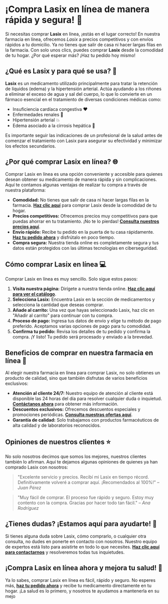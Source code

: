 # ¡Compra Lasix en línea de manera rápida y segura! 💊

Si necesitas comprar **Lasix** en línea, ¡estás en el lugar correcto! En nuestra farmacia en línea, ofrecemos _Lasix_ a precios competitivos y con envíos rápidos a tu domicilio. Ya no tienes que salir de casa ni hacer largas filas en la farmacia. Con solo unos clics, puedes comprar **Lasix** desde la comodidad de tu hogar. ¿Por qué esperar más? ¡Haz tu pedido hoy mismo!

## ¿Qué es Lasix y para qué se usa? 💉

**Lasix** es un medicamento utilizado principalmente para tratar la retención de líquidos (edema) y la hipertensión arterial. Actúa ayudando a los riñones a eliminar el exceso de agua y sal del cuerpo, lo que lo convierte en un fármaco esencial en el tratamiento de diversas condiciones médicas como:

- Insuficiencia cardíaca congestiva ❤️
- Enfermedades renales 🧠
- Hipertensión arterial 💥
- Edema asociado a la cirrosis hepática 🍷

Es importante seguir las indicaciones de un profesional de la salud antes de comenzar el tratamiento con Lasix para asegurar su efectividad y minimizar los efectos secundarios.

## ¿Por qué comprar Lasix en línea? 🌐

Comprar Lasix en línea es una opción conveniente y accesible para quienes desean obtener su medicamento de manera rápida y sin complicaciones. Aquí te contamos algunas ventajas de realizar tu compra a través de nuestra plataforma:

- **Comodidad:** No tienes que salir de casa ni hacer largas filas en la farmacia. [**Haz clic aquí**](https://tinyurl.com/buylasixbestprice) para comprar Lasix desde la comodidad de tu hogar.
- **Precios competitivos:** Ofrecemos precios muy competitivos para que puedas ahorrar en tu tratamiento. ¡No te lo pierdas! [**Consulta nuestros precios aquí**](https://tinyurl.com/buylasixbestprice).
- **Envío rápido:** Recibe tu pedido en la puerta de tu casa rápidamente. [**Haz tu pedido ahora**](https://tinyurl.com/buylasixbestprice) y disfrútalo en poco tiempo.
- **Compra segura:** Nuestra tienda online es completamente segura y tus datos están protegidos con las últimas tecnologías en ciberseguridad.

## Cómo comprar Lasix en línea 💻

Comprar Lasix en línea es muy sencillo. Solo sigue estos pasos:

1. **Visita nuestra página:** Dirígete a nuestra tienda online. [**Haz clic aquí para ver el catálogo**](https://tinyurl.com/buylasixbestprice).
2. **Selecciona Lasix:** Encuentra Lasix en la sección de medicamentos y selecciona la cantidad que deseas comprar.
3. **Añade al carrito:** Una vez que hayas seleccionado Lasix, haz clic en "Añadir al carrito" para continuar con tu compra.
4. **Proceso de pago:** Ingresa tus datos de envío y elige tu método de pago preferido. Aceptamos varias opciones de pago para tu comodidad.
5. **Confirma tu pedido:** Revisa los detalles de tu pedido y confirma la compra. ¡Y listo! Tu pedido será procesado y enviado a la brevedad.

## Beneficios de comprar en nuestra farmacia en línea 🏪

Al elegir nuestra farmacia en línea para comprar Lasix, no solo obtienes un producto de calidad, sino que también disfrutas de varios beneficios exclusivos:

- **Atención al cliente 24/7:** Nuestro equipo de atención al cliente está disponible las 24 horas del día para resolver cualquier duda o inquietud. [**Contáctanos ahora**](https://tinyurl.com/buylasixbestprice) para obtener más información.
- **Descuentos exclusivos:** Ofrecemos descuentos especiales y promociones periódicas. [**Consulta nuestras ofertas aquí**](https://tinyurl.com/buylasixbestprice).
- **Garantía de calidad:** Solo trabajamos con productos farmacéuticos de alta calidad y de laboratorios reconocidos.

## Opiniones de nuestros clientes ⭐

No solo nosotros decimos que somos los mejores, nuestros clientes también lo afirman. Aquí te dejamos algunas opiniones de quienes ya han comprado Lasix con nosotros:

> "Excelente servicio y precios. Recibí mi Lasix en tiempo récord. Definitivamente volveré a comprar aquí. ¡Recomendados al 100%!" – _Juan Pérez_

> "Muy fácil de comprar. El proceso fue rápido y seguro. Estoy muy contento con la compra. Gracias por hacer todo tan fácil." – _Ana Rodríguez_

## ¿Tienes dudas? ¡Estamos aquí para ayudarte! 🤔

Si tienes alguna duda sobre Lasix, cómo comprarlo, o cualquier otra consulta, no dudes en ponerte en contacto con nosotros. Nuestro equipo de expertos está listo para asistirte en todo lo que necesites. [**Haz clic aquí para contactarnos**](https://tinyurl.com/buylasixbestprice) y resolveremos todas tus inquietudes.

## ¡Compra Lasix en línea ahora y mejora tu salud! 🛒

Ya lo sabes, comprar Lasix en línea es fácil, rápido y seguro. No esperes más, [**haz tu pedido ahora**](https://tinyurl.com/buylasixbestprice) y recibe tu medicamento directamente en tu hogar. ¡La salud es lo primero, y nosotros te ayudamos a mantenerla en su mejo
